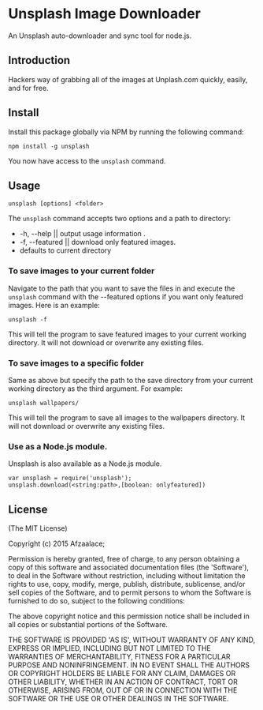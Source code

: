 # Unsplash Image Downloader

An Unsplash auto-downloader and sync tool for node.js.

## Introduction

Hackers way of grabbing all of the images at Unplash.com quickly, easily, and for free.

## Install

Install this package globally via NPM by running the following command:

```shell
npm install -g unsplash
```

You now have access to the `unsplash` command.

## Usage

```shell
unsplash [options] <folder>
```

The `unsplash` command accepts two options and a path to directory:

* -h, --help		|| output usage information .
* -f, --featured 	|| download only featured images.
* <folder> defaults to current directory

### To save images to your current folder

Navigate to the path that you want to save the files in and execute the `unsplash` command with the --featured options if you want only featured images. Here is an example:

```shell
unsplash -f
```

This will tell the program to save featured images to your current working directory. It will not download or overwrite any existing files.

### To save images to a specific folder

Same as above but specify the path to the save directory from your current working directory as the third argument. For example:

```shell
unsplash wallpapers/
```

This will tell the program to save all images to the wallpapers directory. It will not download or overwrite any existing files.

### Use as a Node.js module.
Unsplash is also available as a Node.js module.

```
var unsplash = require('unsplash');
unsplash.download(<string:path>,[boolean: onlyfeatured])
```


## License ##

(The MIT License)

Copyright (c) 2015 Afzaalace;

Permission is hereby granted, free of charge, to any person obtaining
a copy of this software and associated documentation files (the
'Software'), to deal in the Software without restriction, including
without limitation the rights to use, copy, modify, merge, publish,
distribute, sublicense, and/or sell copies of the Software, and to
permit persons to whom the Software is furnished to do so, subject to
the following conditions:

The above copyright notice and this permission notice shall be
included in all copies or substantial portions of the Software.

THE SOFTWARE IS PROVIDED 'AS IS', WITHOUT WARRANTY OF ANY KIND,
EXPRESS OR IMPLIED, INCLUDING BUT NOT LIMITED TO THE WARRANTIES OF
MERCHANTABILITY, FITNESS FOR A PARTICULAR PURPOSE AND NONINFRINGEMENT.
IN NO EVENT SHALL THE AUTHORS OR COPYRIGHT HOLDERS BE LIABLE FOR ANY
CLAIM, DAMAGES OR OTHER LIABILITY, WHETHER IN AN ACTION OF CONTRACT,
TORT OR OTHERWISE, ARISING FROM, OUT OF OR IN CONNECTION WITH THE
SOFTWARE OR THE USE OR OTHER DEALINGS IN THE SOFTWARE.